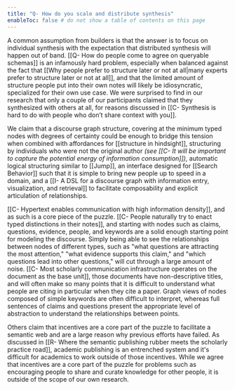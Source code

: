 ```yaml
---
title: "Q- How do you scale and distribute synthesis"
enableToc: false # do not show a table of contents on this page
---
```

A common assumption from builders is that the answer is to focus on individual synthesis with the expectation that distributed synthesis will happen out of band. [[Q- How do people come to agree on queryable schemas]] is an infamously hard problem, especially when balanced against the fact that [[Why people prefer to structure later or not at all|many experts prefer to structure later or not at all]], and that the limited amount of structure people put into their own notes will likely be idiosyncratic, specialized for their own use case. We were surprised to find in our research that only a couple of our participants claimed that they synthesized with others at all, for reasons discussed in [[C- Synthesis is hard to do with people who don’t share context with you]].

We claim that a discourse graph structure, covering at the minimum typed nodes with degrees of certainty could be enough to bridge this tension when combined with affordances for [[structure in hindsight]], structuring by individuals who were not the original author *(see [[C- It will be important to capture the potential energy of information consumption]]),* automatic logical structuring similar to [[Jump]], an interface designed for [[Search Behavior]] such that it is simple to bring new people up to speed in a domain, and a [[I- A DSL for a discourse graph with information entry, visualization, and retrieval]] to facilitate composability and explicit articulation of relationships.

[[C- Hypertext enables communication with high information density]], and as such is a core piece of the puzzle. [[C- People naturally try to enact typed distinctions in their notes]], and starting with nodes such as claims, questions, evidence, people, and keywords are a solid enough starting point for modeling the discourse. Simply being able to see the relationships between nodes of different types, such as "what questions are attracting the most attention," "what evidence supports this claim," and "which questions lead into other questions," will cut through a large amount of noise. [[C- Most scholarly communication infrastructure operates on the document as the base unit]], those documents have non-descriptive titles, and will often make so many points that it is difficult to understand what people are citing in particular when they cite a paper. Graph views of nodes composed of simple keywords are often difficult to interpret, whereas full sentences of claims and questions present the appropriate level of abstraction to understand the relationships between points.

Others claim that incentives are a core part of the puzzle to facilitate a semantic web and are a large reason why previous efforts have failed. As discussed in [[R- Where the semantic publishing rubber meets the scholarly practice road]], academic publishing is an entrenched system and it's difficult for academics to work outside of those incentives. While we agree that incentives are a core part of the puzzle for problems such as encouraging people to share and curate knowledge for other people, it is outside of the scope of our own research.